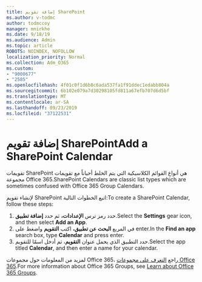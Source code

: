 ```yaml
---
title: إضافة تقويم SharePoint
ms.author: v-todmc
author: todmccoy
manager: mnirkhe
ms.date: 9/18/19
ms.audience: Admin
ms.topic: article
ROBOTS: NOINDEX, NOFOLLOW
localization_priority: Normal
ms.collection: Adm_O365
ms.custom:
- "9000677"
- "2585"
ms.openlocfilehash: 4f01c0f1d6b8c6ada537fa1f91ddec1edabb804a
ms.sourcegitcommit: 6b102e079a7d30298105fd811a67efb707d6d5bf
ms.translationtype: MT
ms.contentlocale: ar-SA
ms.lasthandoff: 09/23/2019
ms.locfileid: "37122531"
---
```

# <a name="add-a-sharepoint-calendar"></a><span data-ttu-id="cf28e-102">إضافة تقويم SharePoint</span><span class="sxs-lookup"><span data-stu-id="cf28e-102">Add a SharePoint Calendar</span></span>

<span data-ttu-id="cf28e-103">تقويمات SharePoint هي أنواع القوائم الكلاسيكية التي يتم الخلط أحياناً مع تقويمات مجموعة Office 365.</span><span class="sxs-lookup"><span data-stu-id="cf28e-103">SharePoint Calendars are classic list types which are sometimes confused with Office 365 Group Calendars.</span></span>
 
<span data-ttu-id="cf28e-104">لإنشاء تقويم SharePoint اتبع الخطوات التالية:</span><span class="sxs-lookup"><span data-stu-id="cf28e-104">To create a SharePoint Calendar, follow these steps:</span></span>
 
1.  <span data-ttu-id="cf28e-105">حدد رمز ترس **الإعدادات،** ثم حدد **إضافة تطبيق**.</span><span class="sxs-lookup"><span data-stu-id="cf28e-105">Select the **Settings** gear icon, and then select **Add an App**.</span></span>
2.  <span data-ttu-id="cf28e-106">في المربع **البحث عن تطبيق،** اكتب **التقويم** واضغط على enter.</span><span class="sxs-lookup"><span data-stu-id="cf28e-106">In the **Find an app** search box, type **Calendar** and press enter.</span></span>
3.  <span data-ttu-id="cf28e-107">حدد التطبيق الذي يحمل عنوان **التقويم**، ثم أدخل اسمًا للتقويم.</span><span class="sxs-lookup"><span data-stu-id="cf28e-107">Select the app titled **Calendar**, and then enter a name for your calendar.</span></span>

<span data-ttu-id="cf28e-108">لمزيد من المعلومات حول مجموعات Office 365، راجع [التعرف على مجموعات Office 365](https://support.office.com/article/Learn-about-Office-365-groups-b565caa1-5c40-40ef-9915-60fdb2d97fa2).</span><span class="sxs-lookup"><span data-stu-id="cf28e-108">For more information about Office 365 Groups, see [Learn about Office 365 Groups](https://support.office.com/article/Learn-about-Office-365-groups-b565caa1-5c40-40ef-9915-60fdb2d97fa2).</span></span>

